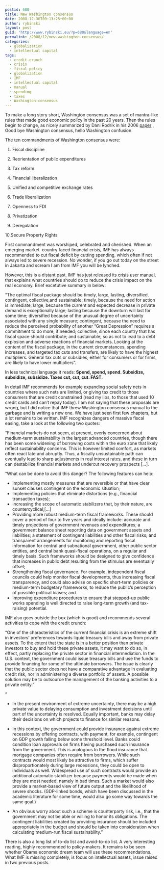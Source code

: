 ```yaml
---
postid: 680
title: New Washington consensus
date: 2008-12-30T09:13:25+00:00
author: rybinski
layout: post
guid: 'http://www.rybinski.eu/?p=680&language=en'
permalink: /2008/12/new-washington-consensus/
categories:
  - globalization
  - intellectual capital
tags:
  - credit-crunch
  - crisis
  - fiscal-policy
  - globalization
  - IMF
  - intellectual capital
  - manual
  - spending
  - taxes
  - Washington-consensus
---
```

To make a long story short, Washington consensus was a set of mantra-like rules that made good economic policy in the past 20 years. Then the rules begin to change, as nicely summarized by Dani Rodrik in his 2006 [paper](http://www.rybinski.eu/resources/non-modules.d/dispatcher/dispatch.php?id=1981) , Good bye Washington consensus, hello Washington confusion.

The ten commandments of Washington consensus were:

1. Fiscal discipline
  
2. Reorientation of public expenditures
  
3. Tax reform
  
4. Financial liberalization
  
5. Unified and competitive exchange rates
  
6. Trade liberalization
  
7. Openness to FDI
  
8. Privatization
  
9. Deregulation
  
10.Secure Property Rights

First commandment was worshiped, celebrated and cherished. When an emerging market  country faced financial crisis, IMF has always recommended to cut fiscal deficit by cutting spending, which often if not always led to severe recession. No wonder, if you go out today on the street in Jakarta and scream I am from IMF you will be lynched.

However, this is a distant past. IMF has just released its [crisis user manual](http://www.rybinski.eu/resources/non-modules.d/dispatcher/dispatch.php?id=2362),  that explains what countries should do to reduce the crisis impact on the real economy. Brief excetutive summary in below:

<!--more-->

“The optimal fiscal package should be timely, large, lasting, diversified, contingent, collective,and sustainable: timely, because the need for action is immediate; large, because the current and expected decrease in private demand is exceptionally large; lasting because the downturn will last for some time; diversified because of the unusual degree of uncertainty associated with any single measure; contingent, because the need to reduce the perceived probability of another “Great Depression” requires a commitment to do more, if needed; collective, since each country that has fiscal space should contribute; and sustainable, so as not to lead to a debt explosion and adverse reactions of financial markets. Looking at the content of the fiscal package, in the current circumstances, spending increases, and targeted tax cuts and transfers, are likely to have the highest multipliers. General tax cuts or subsidies, either for consumers or for firms, are likely to have lower multipliers”.

In less technical language it reads: **Spend, spend, spend. Subsidize, subsidize, subsidize. Taxes cut, cut, cut. FAST**.

In detail IMF recommends for example expanding social safety nets in countries where such nets are limited, or giving tax credit to those consumers that are credit constrained (read my lips, to those that used 10 credit cards and can’t repay today). I am not saying that these proposals are wrong, but I did notice that IMF threw Washington consensus manual to the garbage and is writing a new one. We have just seen first few chapters, but a lot remains to be written. IMF recognizes dangers of massive fiscal easing, take a look at the following two quotes:

“Financial markets do not seem, at present, overly concerned about medium-term sustainability in the largest advanced countries, though there has been some widening of borrowing costs within the euro zone that likely reflect sustainability concerns. This is however limited comfort, as markets often react late and abruptly. Thus, a fiscally unsustainable path can eventually lead to sharp adjustments in real interest rates, and these in turn can destabilize financial markets and undercut recovery prospects [...].

“What can be done to avoid this danger? The following features can help: 

  * Implementing mostly measures that are reversible or that have clear sunset clauses contingent on the economic situation;
  * Implementing policies that eliminate distortions (e.g., financial transaction taxes);
  * Increasing the scope of automatic stabilizers that, by their nature, are countercyclical;[...]
  * Providing more robust medium-term fiscal frameworks. These should cover a period of four to five years and ideally include: accurate and timely projections of government revenues and expenditures; a government balance sheet reporting data on government assets and liabilities; a statement of contingent liabilities and other fiscal risks; and transparent arrangements for monitoring and reporting fiscal information for central and subnational government, other public sector entities, and central bank quasi-fiscal operations, on a regular and timely basis. Such frameworks should be designed to give confidence that increases in public debt resulting from the stimulus are eventually offset;
  * Strengthening fiscal governance. For example, independent fiscal councils could help monitor fiscal developments, thus increasing fiscal transparency, and could also advise on specific short-term policies or medium-term budgetary frameworks, to reduce the public’s perception of possible political biases; and
  * Improving expenditure procedures to ensure that stepped-up public works spending is well directed to raise long-term growth (and tax-raising) potential.

IMF also goes outside the box (which is good) and recommends several activities to cope with the credit crunch:

“One of the characteristics of the current financial crisis is an extreme shift in investors’ preferences towards liquid treasury bills and away from private assets. To the extent that the state is in a better position than private investors to buy and hold these private assets, it may want to do so, in effect, partly replacing the private sector in financial intermediation. In the U.S. context, the government could issue treasury bills and use the funds to provide financing for some of the ultimate borrowers. The issue is clearly that the public sector does not have a comparative advantage in evaluating credit risk, nor in administering a diverse portfolio of assets. A possible solution may be to outsource the management of the banking activities to a private entity.”

“<!--[if gte mso 9]><xml>     Normal   0         21         false   false   false      PL   X-NONE   X-NONE                                                     MicrosoftInternetExplorer4                                                   </xml><![endif]-->

<!--[if gte mso 9]><xml>                                                                                                                                                                                                                                                                                                                                                                                                                                </xml><![endif]-->

<!--[if gte mso 10]><br />

<p> <![endif]-->

  * In the present environment of extreme uncertainty, there may be a high private value to delaying consumption and investment decisions until part of the uncertainty is resolved. Equally important, banks may delay their decisions on which projects to finance for similar reasons.

  * In this context, the government could provide insurance against extreme recessions by offering contracts, with payment, for example, contingent on GDP growth falling below some threshold level. Banks could condition loan approvals on firms having purchased such insurance from the government. This is analogous to the flood insurance that mortgage companies often require from borrowers. While such contracts would most likely be attractive to firms, which suffer disproportionately during large recessions, they could be open to individuals as well. Widespread use of such contracts would provide an additional automatic stabilizer because payments would be made when they are most needed, namely in bad times. Such a market would also provide a market-based view of future output and the likelihood of severe shocks. (GDP-linked bonds, which have been discussed in the academic literature for some time, would also go some way towards the same goal.)

  * An obvious worry about such a scheme is counterparty risk, i.e., that the government may not be able or willing to honor its obligations. The contingent liabilities created by providing insurance should be included appropriately in the budget and should be taken into consideration when calculating medium-run fiscal sustainability.”

There is also a long list of to-do list and avoid-to-do list. A very interesting reading, highly recommended to policy-makers. It remains to be seen whether Obama economic dream team will use these recommendations. What IMF is missing completely, is focus on intellectual assets, issue raised in two previous posts.
